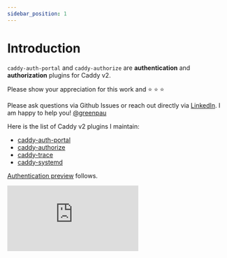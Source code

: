```yaml
---
sidebar_position: 1
---
```


# Introduction

`caddy-auth-portal` and `caddy-authorize` are **authentication**
and **authorization** plugins for Caddy v2.

Please show your appreciation for this work and :star: :star: :star:

Please ask questions via Github Issues or reach out directly via
[LinkedIn](https://www.linkedin.com/in/greenpau/).
I am happy to help you! [@greenpau](https://github.com/greenpau)

Here is the list of Caddy v2 plugins I maintain:

* [caddy-auth-portal](https://github.com/greenpau/caddy-auth-portal)
* [caddy-authorize](https://github.com/greenpau/caddy-authorize)
* [caddy-trace](https://github.com/greenpau/caddy-trace)
* [caddy-systemd](https://github.com/greenpau/caddy-systemd)

[Authentication preview](https://www.youtube.com/watch?v=poOkq_jb1B0]) follows.

<iframe src="https://www.youtube.com/embed/poOkq_jb1B0" title="YouTube video player" frameborder="0" allow="accelerometer; autoplay; clipboard-write; encrypted-media; gyroscope; picture-in-picture" allowfullscreen="allowfullscreen"></iframe>
